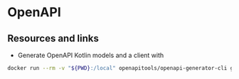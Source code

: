 # OpenAPI

## Resources and links

* Generate OpenAPI Kotlin models and a client with
```bash
docker run --rm -v "${PWD}:/local" openapitools/openapi-generator-cli generate -i /local/openapi/dummy/v1/dummy.yaml -i /local/openapi/dummy/v1/dummy_service.yaml -g kotlin -o /local/out/ --model-package xyz.fjarm.dummy.v1 --ignore-file-override /local/openapi/dummy/v1/.openapi-generator-ignore -c /local/openapi/dummy/v1/config.yaml
```